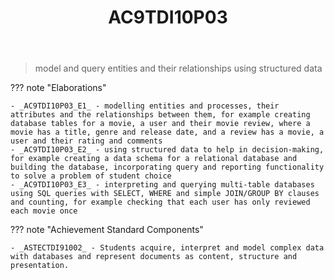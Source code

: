 ﻿---
tags: australian-curriculum
title: AC9TDI10P03
type: note
---
> model and query entities and their relationships using structured data

??? note "Elaborations"

	- _AC9TDI10P03_E1_ - modelling entities and processes, their attributes and the relationships between them, for example creating database tables for a movie, a user and their movie review, where a movie has a title, genre and release date, and a review has a movie, a user and their rating and comments
	- _AC9TDI10P03_E2_ - using structured data to help in decision-making, for example creating a data schema for a relational database and building the database, incorporating query and reporting functionality to solve a problem of student choice
	- _AC9TDI10P03_E3_ - interpreting and querying multi-table databases using SQL queries with SELECT, WHERE and simple JOIN/GROUP BY clauses and counting, for example checking that each user has only reviewed each movie once
??? note "Achievement Standard Components"

	- _ASTECTDI91002_ - Students acquire, interpret and model complex data with databases and represent documents as content, structure and presentation.